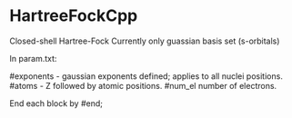 # HartreeFockCpp
Closed-shell Hartree-Fock
Currently only guassian basis set (s-orbitals)

In param.txt:

#exponents - gaussian exponents defined; applies to all nuclei positions.
#atoms - Z followed by atomic positions.
#num_el number of electrons. 

End each block by #end;
